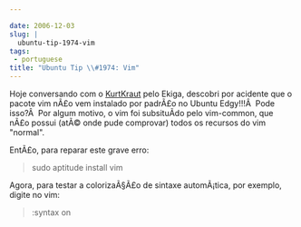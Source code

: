 ```yaml
---

date: 2006-12-03
slug: |
  ubuntu-tip-1974-vim
tags:
 - portuguese
title: "Ubuntu Tip \\#1974: Vim"
---
```


Hoje conversando com o [KurtKraut](http://kurtkraut.wordpress.com/) pelo
Ekiga, descobri por acidente que o pacote vim nÃ£o vem instalado por
padrÃ£o no Ubuntu Edgy!!!Â  Pode isso?Â  Por algum motivo, o vim foi
subsituÃ­do pelo vim-common, que nÃ£o possui (atÃ© onde pude comprovar)
todos os recursos do vim "normal".

EntÃ£o, para reparar este grave erro:

> sudo aptitude install vim

Agora, para testar a colorizaÃ§Ã£o de sintaxe automÃ¡tica, por exemplo,
digite no vim:

> :syntax on
